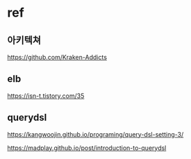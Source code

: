# ref

## 아키텍쳐

https://github.com/Kraken-Addicts

## elb

https://isn-t.tistory.com/35

## querydsl

https://kangwoojin.github.io/programing/query-dsl-setting-3/

https://madplay.github.io/post/introduction-to-querydsl
